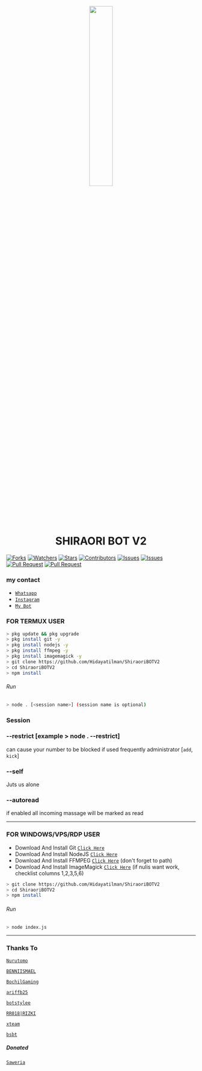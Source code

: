<p align="center">
	<img src="https://ibb.co/RgHRrpM/Thumb" width="35%" style="margin-left: auto;margin-right: auto;display: block;">
</p>
<h1 align="center">SHIRAORI BOT V2</h1>




<a href="https://github.com/Hidayatilman/ShiraoriBOTV2/network/members"><img title="Forks" src="https://img.shields.io/github/forks/BochilGaming/games-wabot?label=Forks&color=blue&style=flat-square"></a>
<a href="https://github.com/Hidayatilman/ShiraoriBOTV2/watchers"><img title="Watchers" src="https://img.shields.io/github/watchers/BochilGaming/games-wabot?label=Watchers&color=green&style=flat-square"></a>
<a href="https://github.com/Hidayatilman/ShiraoriBOTV2/stargazers"><img title="Stars" src="https://img.shields.io/github/stars/BochilGaming/games-wabot?label=Stars&color=yellow&style=flat-square"></a>
<a href="https://github.com/Hidayatilman/ShiraoriBOTV2/graphs/contributors"><img title="Contributors" src="https://img.shields.io/github/contributors/BochilGaming/games-wabot?label=Contributors&color=blue&style=flat-square"></a>
<a href="https://github.com/Hidayatilman/ShiraoriBOTV2/issues"><img title="Issues" src="https://img.shields.io/github/issues/BochilGaming/games-wabot?label=Issues&color=success&style=flat-square"></a>
<a href="https://github.com/Hidayatilman/ShiraoriBOTV2/issues?q=is%3Aissue+is%3Aclosed"><img title="Issues" src="https://img.shields.io/github/issues-closed/BochilGaming/games-wabot?label=Issues&color=red&style=flat-square"></a>
<a href="https://github.com/Hidayatilman/ShiraoriBOTV2/pulls"><img title="Pull Request" src="https://img.shields.io/github/issues-pr/BochilGaming/games-wabot?label=PullRequest&color=success&style=flat-square"></a>
<a href="https://github.com/Hidayatilman/ShiraoriBOTV2/pulls?q=is%3Apr+is%3Aclosed"><img title="Pull Request" src="https://img.shields.io/github/issues-pr-closed/BochilGaming/games-wabot?label=PullRequest&color=red&style=flat-square"></a>

### my contact

* [`Whatsapp`](wa.me/6281351047727)
* [`Instagram`](https://instagram.com/ilmanfrzhdyt)
* [`My Bot`](wa.me/+48699515364)

### FOR TERMUX USER
```bash
> pkg update && pkg upgrade
> pkg install git -y
> pkg install nodejs -y
> pkg install ffmpeg -y
> pkg install imagemagick -y
> git clone https://github.com/Hidayatilman/ShiraoriBOTV2
> cd ShiraoriBOTV2
> npm install
```
###### Run
```bash
> node . [<session name>] (session name is optional)
```

### Session

### --restrict [example > node . --restrict]
can cause your number to be blocked if used frequently
administrator [`add`, `kick`]

### --self
Juts us alone

### --autoread
if enabled all incoming massage will be marked as read

---------

### FOR WINDOWS/VPS/RDP USER
* Download And Install Git [`Click Here`](https://git-scm.com/downloads) <br>
* Download And Install NodeJS [`Click Here`](https://nodejs.org/en/download) <br>
* Download And Install FFMPEG [`Click Here`](https://ffmpeg.org/download.html) (don't forget to path) 
* Download And Install ImageMagick [`Click Here`](https://imagemagick.org/script/download.php) (if nulis want work,  checklist columns 1,2,3,5,6) 
```bash
> git clone https://github.com/Hidayatilman/ShiraoriBOTV2
> cd ShiraoriBOTV2
> npm install
```
###### Run
```bash
> node index.js
```
--------------

### Thanks To 
[`Nurutomo`](https://github.com/Nurutomo)

[`BENNIISMAEL`](https://github.com/botstylee)

[`BochilGaming`](https://github.com/BochilGaming)

[`ariffb25`](https://github.com/ariffb25)

[`botstylee`](https://github.com/botstylee)

[`RR018|RIZKI`](https://github.com/rizkiramadhan4617)

[`xteam`](https://api.xteam.xyz)


[`bsbt`](https://bsbt-api-rest.herokuapp.com)

##### Donated
[`Saweria`](https://saweria.co/manilman)

